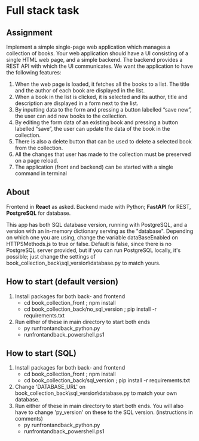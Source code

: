 
# Full stack task

## Assignment

Implement a simple single-page web application which manages a collection of books. Your
web application should have a UI consisting of a single HTML web page, and a simple
backend. The backend provides a REST API with which the UI communicates. We want the
application to have the following features:

1. When the web page is loaded, it fetches all the books to a list. The title and the
author of each book are displayed in the list.
2. When a book in the list is clicked, it is selected and its author, title and description are
displayed in a form next to the list.
3. By inputting data to the form and pressing a button labelled “save new”, the user can
add new books to the collection.
4. By editing the form data of an existing book and pressing a button labelled “save”,
the user can update the data of the book in the collection.
5. There is also a delete button that can be used to delete a selected book from the
collection.
6. All the changes that user has made to the collection must be preserved on a page
reload.
7. The application (front and backend) can be started with a single command in terminal


## About

Frontend in **React** as asked. Backend made with Python; **FastAPI** for REST, **PostgreSQL** for database. 

This app has both SQL database version, running with PostgreSQL, and a version with an in-memory dictionary serving as the "database". Depending on which one you are using, change the variable dataBaseEnabled on HTTPSMethods.js to true or false. Default is false, since there is no PostgreSQL server provided, but if you can run PostgreSQL locally, it's possible; just change the settings of book_collection_back\sql_version\database.py to match yours. 

## How to start (default version)

1. Install packages for both back- and frontend
    - cd book_collection_front ; npm install 
    - cd book_collection_back/no_sql_version ; pip install -r requirements.txt
2. Run either of these in main directory to start both ends
    - py runfrontandback_python.py
    - runfrontandback_powershell.ps1

## How to start (SQL)

1. Install packages for both back- and frontend
    - cd book_collection_front ; npm install 
    - cd book_collection_back/sql_version ; pip install -r requirements.txt
2. Change 'DATABASE_URL' on book_collection_back\sql_version\database.py to match your own database. 
3. Run either of these in main directory to start both ends. You will also have to change 'py_version' on these to the SQL version. (instructions in comments)
    - py runfrontandback_python.py
    - runfrontandback_powershell.ps1

